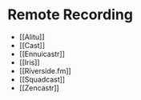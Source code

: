 # Remote Recording
* [[Alitu]]
* [[Cast]]
* [[Ennuicastr]]
* [[Iris]]
* [[Riverside.fm]]
* [[Squadcast]]
* [[Zencastr]]
